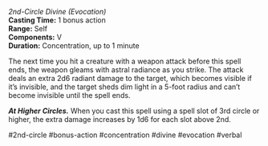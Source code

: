 *2nd-Circle Divine (Evocation)*  
**Casting Time:** 1 bonus action  
**Range:** Self  
**Components:** V  
**Duration:** Concentration, up to 1 minute

The next time you hit a creature with a weapon attack before this spell ends, the weapon gleams with astral radiance as you strike. The attack deals an extra 2d6 radiant damage to the target, which becomes visible if it’s invisible, and the target sheds dim light in a 5-foot radius and can’t become invisible until the spell ends.

***At Higher Circles.*** When you cast this spell using a spell slot of 3rd circle or higher, the extra damage increases by 1d6 for each slot above 2nd.

#2nd-circle #bonus-action #concentration #divine #evocation #verbal
